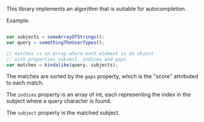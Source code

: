 This library implements an algorithm that is suitable for autocompletion.

Example:

```javascript

var subjects = someArrayOfStrings();
var query = somethingTheUserTypes();

// matches is an Array where each element is an object
// with properties subject, indices and gaps
var matches = kindalike(query, subjects);
```

The matches are sorted by the `gaps` property, which is the "score" attributed to
each match.

The `indices` property is an array of int, each representing the index in the subject
where a query character is found.

The `subject` property is the matched subject.
